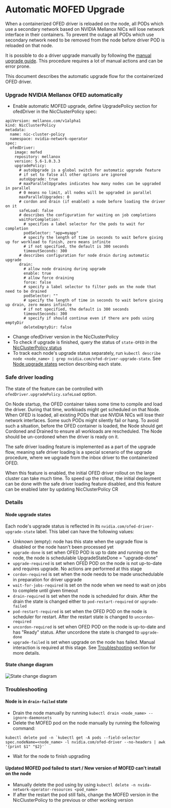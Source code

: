 # Automatic MOFED Upgrade
When a containerized OFED driver is reloaded on the node, all PODs which use a secondary network based on NVIDIA Mellanox NICs will lose network interface in their containers.
To prevent the outage all PODs which use secondary network need to be removed from the node before driver POD is reloaded on that node.

It is possible to do a driver upgrade manually by following the [manual upgrade guide](host-ofed.md#upgrade-nvidia-mellanox-ofed). This procedure requires a lot of manual actions and can be error prone.

This document describes the automatic upgrade flow for the containerized OFED driver.

### Upgrade NVIDIA Mellanox OFED automatically
* Enable automatic MOFED upgrade, define UpgradePolicy section for ofedDriver in the NicClusterPolicy spec:
```
apiVersion: mellanox.com/v1alpha1
kind: NicClusterPolicy
metadata:
  name: nic-cluster-policy
  namespace: nvidia-network-operator
spec:
  ofedDriver:
    image: mofed
    repository: mellanox
    version: 5.6-1.0.3.3
    upgradePolicy:
      # autoUpgrade is a global switch for automatic upgrade feature
      # if set to false all other options are ignored
      autoUpgrade: true
      # maxParallelUpgrades indicates how many nodes can be upgraded in parallel
      # 0 means no limit, all nodes will be upgraded in parallel
      maxParallelUpgrades: 0
      # cordon and drain (if enabled) a node before loading the driver on it
      safeLoad: false
      # describes the configuration for waiting on job completions
      waitForCompletion:
        # specifies a label selector for the pods to wait for completion
        podSelector: "app=myapp"
        # specify the length of time in seconds to wait before giving up for workload to finish, zero means infinite
        # if not specified, the default is 300 seconds
        timeoutSeconds: 300
      # describes configuration for node drain during automatic upgrade
      drain:
        # allow node draining during upgrade
        enable: true
        # allow force draining
        force: false
        # specify a label selector to filter pods on the node that need to be drained
        podSelector: ""
        # specify the length of time in seconds to wait before giving up drain, zero means infinite
        # if not specified, the default is 300 seconds
        timeoutSeconds: 300
        # specify if should continue even if there are pods using emptyDir
        deleteEmptyDir: false
```
* Change ofedDriver version in the NicClusterPolicy
* To check if upgrade is finished, query the status of `state-OFED` in the [NicClusterPolicy status](https://github.com/Mellanox/network-operator#nicclusterpolicy-status)
* To track each node's upgrade status separately, run `kubectl describe node <node_name> | grep nvidia.com/ofed-driver-upgrade-state`. See [Node upgrade states](#node-upgrade-states) section describing each state. 

### Safe driver loading

The state of the feature can be controlled with `ofedDriver.upgradePolicy.safeLoad` option.

On Node startup, the OFED container takes some time to compile and load the driver. 
During that time, workloads might get scheduled on that Node.
When OFED is loaded, all existing PODs that use NVIDIA NICs will lose their network interfaces.
Some such PODs might silently fail or hang.
To avoid such a situation, before the OFED container is loaded, 
the Node should get Cordoned and Drained to ensure all workloads are rescheduled.
The Node should be un-cordoned when the driver is ready on it.

The safe driver loading feature is implemented as a part of the upgrade flow,
meaning safe driver loading is a special scenario of the upgrade procedure,
where we upgrade from the inbox driver to the containerized OFED.

When this feature is enabled, the initial OFED driver rollout on the large cluster can take much time.
To speed up the rollout, the initial deployment can be done with the safe driver loading feature disabled,
and this feature can be enabled later by updating NicClusterPolicy CR

### Details
#### Node upgrade states
Each node's upgrade status is reflected in its `nvidia.com/ofed-driver-upgrade-state` label. This label can have the following values:
* Unknown (empty): node has this state when the upgrade flow is disabled or the node hasn't been processed yet
* `upgrade-done` is set when OFED POD is up to date and running on the node, the node is schedulable
UpgradeStateDone = "upgrade-done"
* `upgrade-required` is set when OFED POD on the node is not up-to-date and requires upgrade. No actions are performed at this stage
* `cordon-required` is set when the node needs to be made unschedulable in preparation for driver upgrade 
* `wait-for-jobs-required` is set on the node when we need to wait on jobs to complete until given timeout
* `drain-required` is set when the node is scheduled for drain. After the drain the state is changed either to `pod-restart-required` or `upgrade-failed`
* `pod-restart-required` is set when the OFED POD on the node is scheduler for restart. After the restart state is changed to `uncordon-required`
* `uncordon-required` is set when OFED POD on the node is up-to-date and has "Ready" status. After uncordone the state is changed to `upgrade-done`
* `upgrade-failed` is set when upgrade on the node has failed. Manual interaction is required at this stage. See [Troubleshooting](#node-is-in-drain-failed-state) section for more details.

#### State change diagram

![State change diagram](images/ofed-upgrade-state-change-diagram.png)

### Troubleshooting
#### Node is in `drain-failed` state
* Drain the node manually by running `kubectl drain <node_name> --ignore-daemonsets`
* Delete the MOFED pod on the node manually by running the following command:
```
kubectl delete pod -n `kubectl get -A pods --field-selector spec.nodeName=<node_name> -l nvidia.com/ofed-driver --no-headers | awk '{print $1" "$2}'`
```
* Wait for the node to finish upgrading
#### Updated MOFED pod failed to start / New version of MOFED can't install on the node
* Manually delete the pod using by using `kubectl delete -n nvida-network-operator-resources <pod_name>`
* If after the restart the pod still fails, change the MOFED version in the NicClusterPolicy to the previous or other working version